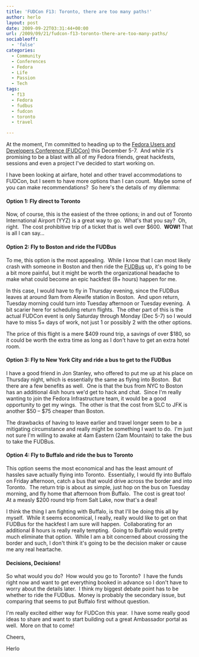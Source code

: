 ```yaml
---
title: 'FUDCon F13: Toronto, there are too many paths!'
author: herlo
layout: post
date: 2009-09-22T03:31:44+00:00
url: /2009/09/21/fudcon-f13-toronto-there-are-too-many-paths/
sociableoff:
  - 'false'
categories:
  - Community
  - Conferences
  - Fedora
  - Life
  - Passion
  - Tech
tags:
  - f13
  - Fedora
  - fudbus
  - fudcon
  - toronto
  - travel

---
```

At the moment, I'm committed to heading up to the [Fedora Users and Developers Conference (FUDCon)][1] this December 5-7.  And while it's promising to be a blast with all of my Fedora friends, great hackfests, sessions and even a project I've decided to start working on.

I have been looking at airfare, hotel and other travel accommodations to FUDCon, but I seem to have more options than I can count.  Maybe some of you can make recommendations?  So here's the details of my dilemma:

#### Option 1: Fly direct to Toronto

Now, of course, this is the easiest of the three options; in and out of Toronto International Airport (YYZ) is a great way to go.  What's that you say?  Oh, right.  The cost prohibitive trip of a ticket that is well over $600.  **WOW!** That is all I can say&#8230;

#### Option 2: Fly to Boston and ride the FUDBus

To me, this option is the most appealing.  While I know that I can most likely crash with someone in Boston and then ride the [FUDBus][2] up, it's going to be a bit more painful, but it might be worth the organizational headache to make what could become an epic hackfest (8+ hours) happen for me.

In this case, I would have to fly in Thursday evening, since the FUDBus leaves at around 9am from Alewife station in Boston.  And upon return, Tuesday morning could turn into Tuesday afternoon or Tuesday evening.  A bit scarier here for scheduling return flights.  The other part of this is the actual FUDCon event is only Saturday through Monday (Dec 5-7) so I would have to miss 5+ days of work, not just 1 or possibly 2 with the other options.

The price of this flight is a mere $409 round trip, a savings of over $180, so it could be worth the extra time as long as I don't have to get an extra hotel room.

#### Option 3: Fly to New York City and ride a bus to get to the FUDBus

I have a good friend in Jon Stanley, who offered to put me up at his place on Thursday night, which is essentially the same as flying into Boston.  But there are a few benefits as well.  One is that the bus from NYC to Boston has an additional 4ish hours we'd get to hack and chat.  Since I'm really wanting to join the Fedora Infrastructure team, it would be a good opportunity to get my wings.  The other is that the cost from SLC to JFK is another $50 – $75 cheaper than Boston.

The drawbacks of having to leave earlier and travel longer seem to be a mitigating circumstance and really might be something I want to do.  I'm just not sure I'm willing to awake at 4am Eastern (2am Mountain) to take the bus to take the FUDBus.

#### Option 4: Fly to Buffalo and ride the bus to Toronto

This option seems the most economical and has the least amount of hassles save actually flying into Toronto.  Essentially, I would fly into Buffalo on Friday afternoon, catch a bus that would drive across the border and into Toronto.  The return trip is about as simple, just hop on the bus on Tuesday morning, and fly home that afternoon from Buffalo.  The cost is great too!  At a measly $200 round trip from Salt Lake, now that's a deal!

I think the thing I am fighting with Buffalo, is that I'll be doing this all by myself.  While it seems economical, I really, really would like to get on that FUDBus for the hackfest I am sure will happen.  Collaborating for an additional 8 hours is really really tempting.  Going to Buffalo would pretty much eliminate that option.  While I am a bit concerned about crossing the border and such, I don't think it's going to be the decision maker or cause me any real heartache.

#### Decisions, Decisions!

So what would you do?  How would you go to Toronto?  I have the funds right now and want to get everything booked in advance so I don't have to worry about the details later.  I think my biggest debate point has to be whether to ride the FUDBus.  Money is probably the secondary issue, but comparing that seems to put Buffalo first without question.

I'm really excited either way for FUDCon this year.  I have some really good ideas to share and want to start building out a great Ambassador portal as well.  More on that to come!

Cheers,

Herlo

 [1]: http://fedoraproject.org/wiki/FUDCon:F13
 [2]: https://fedoraproject.org/wiki/FUDCon:FUDCon_Toronto_2009_logistics
